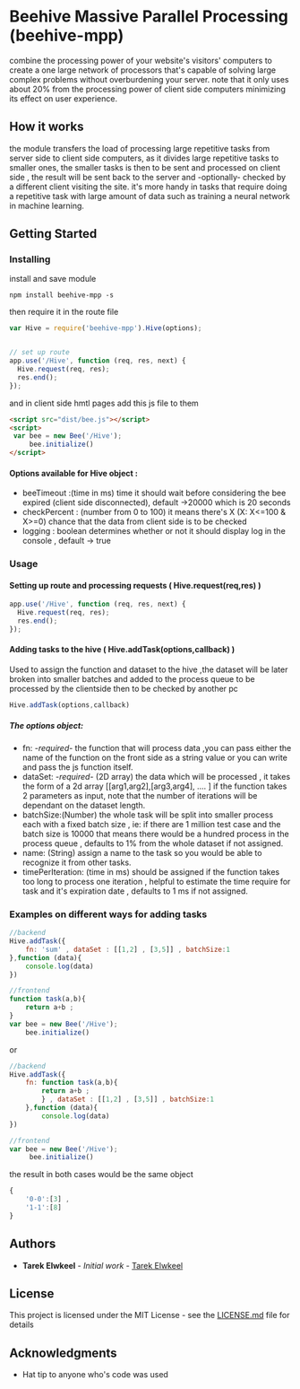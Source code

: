 # Beehive Massive Parallel Processing (beehive-mpp)
combine the processing power of your website's visitors' computers to create a one large network of processors that's capable of solving large complex problems without overburdening your server.
note that it only uses about 20% from the processing power of client side computers minimizing its effect on user experience.

## How it works 
the module transfers the load of processing large repetitive tasks from server side to client side computers, as it divides large repetitive tasks to smaller ones, the smaller tasks is then to be sent and processed on client side , the result will be sent back to the server and -optionally- checked by a different client visiting the site.
it's more handy in tasks that require doing a repetitive task with large amount of data such as training a neural network in machine learning.

## Getting Started

### Installing
install and save module
```
npm install beehive-mpp -s
```
then require it  in the route file 
```javascript
var Hive = require('beehive-mpp').Hive(options);


// set up route 
app.use('/Hive', function (req, res, next) {
  Hive.request(req, res);
  res.end();
});
```
and in client side hmtl pages add this js file to them
```html
<script src="dist/bee.js"></script>
<script> 
 var bee = new Bee('/Hive');
     bee.initialize()
</script>

```
#### Options available for Hive object :
* beeTimeout :(time in ms) time it should wait before considering the bee expired (client side disconnected), default ->20000 which is 20 seconds
* checkPercent : (number from 0 to 100) it means there's X (X: X<=100 & X>=0) chance that the data from client side is to be checked
* logging : boolean determines whether or not it should display log in the console , default -> true

### Usage

#### Setting up route and processing requests ( Hive.request(req,res) )
```javascript
app.use('/Hive', function (req, res, next) {
  Hive.request(req, res);
  res.end();
});
```

#### Adding tasks to the hive ( Hive.addTask(options,callback) )

Used to assign the function and dataset to the hive ,the dataset will be later broken into smaller batches and added to the process queue to be processed by the clientside then to be checked by another pc

```javascript
Hive.addTask(options,callback)
```
##### The options object:

 * fn: -*required*- the function that will process data ,you can pass either the name of the function on the front side as a string value or you can write and pass the js function itself.
 * dataSet: -*required*- (2D array) the data which will be processed , it takes the form of a 2d array [[arg1,arg2],[arg3,arg4], .... ] if the function takes 2 parameters as input, note that the number of iterations will be dependant on the dataset length.
 * batchSize:(Number) the whole task will be split into smaller process each with a fixed batch size , ie: if there are 1 million test case and the batch size is 10000 that means there would be a hundred process in the process queue , defaults to 1% from the whole dataset if not assigned.
 * name: (String) assign a name to the task so you would be able to recognize it from other tasks.
 * timePerIteration: (time in ms) should be assigned if the function takes too long to process one iteration , helpful to estimate the time require for task and it's expiration date , defaults to 1 ms if not assigned.


### Examples on different ways for adding tasks

```javascript
//backend 
Hive.addTask({
    fn: 'sum' , dataSet : [[1,2] , [3,5]] , batchSize:1 
},function (data){
    console.log(data)
})

//frontend
function task(a,b){
    return a+b ;
}
var bee = new Bee('/Hive');
    bee.initialize()

```

or 
```javascript
//backend 
Hive.addTask({
    fn: function task(a,b){
        return a+b ;
        } , dataSet : [[1,2] , [3,5]] , batchSize:1 
    },function (data){
        console.log(data)
})

//frontend
var bee = new Bee('/Hive');
     bee.initialize()

```
the result in both cases would be the same object
```javascript
{
    '0-0':[3] ,
    '1-1':[8]
}
```
## Authors

* **Tarek Elwkeel** - *Initial work* - [Tarek Elwkeel](https://github.com/tarekelwkeel)

## License

This project is licensed under the MIT License - see the [LICENSE.md](LICENSE.md) file for details

## Acknowledgments

* Hat tip to anyone who's code was used
